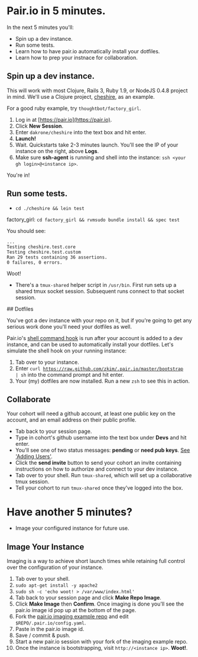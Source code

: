 # Pair.io in 5 minutes.

In the next 5 minutes you'll:

* Spin up a dev instance.
* Run some tests.
* Learn how to have pair.io automatically install your dotfiles.
* Learn how to prep your instnace for collaboration.

## Spin up a dev instance.

This will work with most Clojure, Rails 3, Ruby 1.9, or NodeJS 0.4.8
project in mind. We'll use a Clojure project,
[cheshire](https://github.com/dakrone/cheshire), as an
example. 

<p class="aside">
For a good ruby example, try <code>thoughtbot/factory_girl</code>.
</p>


1. Log in at [https://pair.io](https://pair.io).
2. Click  **New Session**.
3. Enter `dakrone/cheshire` into the text box and hit enter.
4. **Launch!**
5. Wait. Quickstarts take 2-3 minutes launch. You'll see the IP of your instance on the right, above **Logs**.
6. Make sure **ssh-agent** is running and shell into the instance:
`ssh <your gh login>@<instance ip>`.

You're in!

## Run some tests.
* `cd ./cheshire && lein test` 

<p class="aside">
factory_girl: <code>cd factory_girl && rvmsudo bundle install && spec test</code>
</p>
  


You should see:
    
    ...
    Testing cheshire.test.core
    Testing cheshire.test.custom
    Ran 29 tests containing 36 assertions.
    0 failures, 0 errors.

Woot!

* There's a `tmux-shared` helper script in
`/usr/bin`.  First run sets up a shared tmux socket
session. Subsequent runs connect to that socket session.

<!--
### Ok, lets try a ruby project.

  * Launch `thoughtbot/factory_girl`
  * `cd ./factory_girl`
  * `rvmsudo bundle install`
  * `rake spec`

<p class="aside">
   Ruby friends: is root rvm too clunky? 
   &nbsp;
   &nbsp;
   Vote please -- 
   <a href="http://goo.gl/5tG1t">Too clunky.</a>
   &nbsp;
   <a href="http://goo.gl/THCXD">Nah, it's fine.</a>
</p>

You should see:

    ...
    Finished in 1.1 seconds
    202 examples, 0 failures
    ...
    Finished in 4.86 seconds
    102 examples, 0 failures

-->

<a name="dotfiles" />
## Dotfiles

You've got a dev instance with your repo on it, but if you're going to
get any serious work done you'll need your dotfiles as well.


Pair.io's [shell command hook](https://pair.io/config) is run after
your account is added to a dev instance, and can be used to
automatically install your dotfiles. Let's simulate the shell hook on
your running instance:

1. Tab over to your instance.
2. Enter <code class="small">curl
https://raw.github.com/zkim/.pair.io/master/bootstrap | sh</code> into
the command prompt and hit enter.  
3. Your (my) dotfiles are now installed. Run a new `zsh` to see this in action.


## Collaborate

Your cohort will need a github account, at least one public key on the
account, and an email address on their public profile.

* Tab back to your session page.
* Type in cohort's github username into the text box under **Devs** and hit enter.
* You'll see one of two status messages: **pending** or **need pub keys**. 
  <span class="aside">
   <a href="/collaboration.html#adding-users">See &apos;Adding Users&apos;</a>.
  </span>
* Click the **send invite** button to send your cohort an invite containing
  instructions on how to authorize and connect to your dev instance.
* Tab over to your shell. Run `tmux-shared`, which will set up a
  collaborative tmux session.
* Tell your cohort to run `tmux-shared` once they've logged into the
  box.


# Have another 5 minutes?

* Image your configured instance for future use.

## Image Your Instance

Imaging is a way to achieve short launch times while retaining full
control over the configuration of your instance.  


1. Tab over to your shell.
2. `sudo apt-get install -y apache2`
3. `sudo sh -c 'echo woot! > /var/www/index.html'`
4. Tab back to your session page and click **Make Repo Image**.
5. Click **Make Image** then **Confirm**. Once imaging is done you'll
   see the pair.io image id pop up at the bottom of the page.
6. Fork the [pair.io imaging example repo](https://github.com/zkim/pairio-imaging-example)
   and edit `$REPO/.pair.io/config.yaml`.
7. Paste in the pair.io image id.
8. Save / commit & push.
9. Start a new pair.io session with your fork of the imaging example repo.
10. Once the instance is bootstrapping, visit
    `http://<instance ip>`. **Woot!**.
